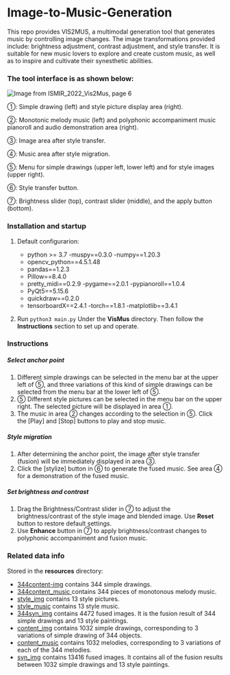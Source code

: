 # Image-to-Music-Generation
This repo provides VIS2MUS, a multimodal generation tool that generates music by controlling image changes. 
The image transformations provided include: brightness adjustment, contrast adjustment, and style transfer. It is suitable for new music lovers to explore and create custom music, as well as to inspire and cultivate their synesthetic abilities.


### The tool interface is as shown below:
![Image from ISMIR_2022_Vis2Mus, page 6](https://github.com/RunbangZhang/Image-to-Music-Generation/assets/49141686/7fa3fb73-5732-4656-9c0f-fce05dda070c)

1⃝: Simple drawing (left) and style picture display area (right).

2⃝: Monotonic melody music (left) and polyphonic accompaniment music pianoroll and audio demonstration area (right).

3⃝: Image area after style transfer.

4⃝: Music area after style migration.

5⃝: Menu for simple drawings (upper left, lower left) and for style images (upper right).

6⃝: Style transfer button.

7⃝: Brightness slider (top), contrast slider (middle), and the apply button (bottom).

### Installation and startup

1. Default configurarion:
    - python >= 3.7
    -muspy==0.3.0
    -numpy==1.20.3
    - opencv_python==4.5.1.48
    - pandas==1.2.3
    - Pillow==8.4.0
    - pretty_midi==0.2.9
    -pygame==2.0.1
    -pypianoroll==1.0.4
    - PyQt5==5.15.6
    - quickdraw==0.2.0
    - tensorboardX==2.4.1
    -torch==1.8.1
    -matplotlib==3.4.1

2. Run `python3 main.py` Under the **VisMus** directory. Then follow the **Instructions** section to set up and operate.

### Instructions

##### Select anchor point

1. Different simple drawings can be selected in the menu bar at the upper left of 5⃝, and three variations of this kind of simple drawings can be selected from the menu bar at the lower left of 5⃝.
2. 5⃝ Different style pictures can be selected in the menu bar on the upper right. The selected picture will be displayed in area 1⃝.
3. The music in area 2⃝ changes according to the selection in 5⃝. Click the [Play] and [Stop] buttons to play and stop music.

##### Style migration

1. After determining the anchor point, the image after style transfer (fusion) will be immediately displayed in area 3⃝.
2. Click the [stylize] button in 6⃝ to generate the fused music. See area 4⃝ for a demonstration of the fused music.

##### Set brightness and contrast

1. Drag the Brightness/Contrast slider in 7⃝ to adjust the brightness/contrast of the style image and blended image. Use **Reset** button to restore default settings.
2. Use **Enhance** button in 7⃝ to apply brightness/contrast changes to polyphonic accompaniment and fusion music.


### Related data info

Stored in the **resources** directory:

- [344content-img](../Vis2Mus/resources/344content-img) contains 344 simple drawings.
- [344content_music ](../Vis2Mus/resources/344content_music ) contains 344 pieces of monotonous melody music.
- [style_img](../Vis2Mus/resources/style_img) contains 13 style pictures.
- [style_music](../Vis2Mus/resources/style_music) contains 13 style music.
- [344syn_img](../Vis2Mus/resources/344syn_img) contains 4472 fused images. It is the fusion result of 344 simple drawings and 13 style paintings.
- [content_img](../Vis2Mus/resources/content_img) contains 1032 simple drawings, corresponding to 3 variations of simple drawing of 344 objects.
- [content_music](../Vis2Mus/resources/content_music) contains 1032 melodies, corresponding to 3 variations of each of the 344 melodies.
- [syn_img](../Vis2Mus/resources/syn_img) contains 13416 fused images. It contains all of the fusion results between 1032 simple drawings and 13 style paintings.

